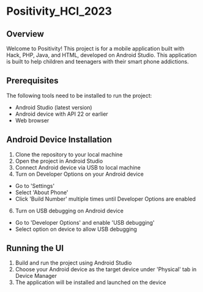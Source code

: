 # Positivity_HCI_2023

## Overview
Welcome to Positivity! This project is for a mobile application built with Hack, PHP, Java, and HTML, developed on Android Studio. This application is built to help children and teenagers with their smart phone addictions.

## Prerequisites
The following tools need to be installed to run the project:
-	Android Studio (latest version)
-	Android device with API 22 or earlier
-	Web browser

## Android Device Installation
1.	Clone the repository to your local machine
2.	Open the project in Android Studio
3.	Connect Android device via USB to local machine
4.	Turn on Developer Options on your Android device
   - Go to 'Settings'
   - Select 'About Phone'
   - Click 'Build Number' multiple times until Developer Options are enabled
6.	Turn on USB debugging on Android device
-	Go to 'Developer Options' and enable 'USB debugging'
-	Select option on device to allow USB debugging

## Running the UI
1.	Build and run the project using Android Studio
2.	Choose your Android device as the target device under 'Physical' tab in Device Manager
3.	The application will be installed and launched on the device
